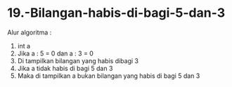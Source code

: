 # 19.-Bilangan-habis-di-bagi-5-dan-3

Alur algoritma :
1. int a 
2. Jika a : 5 = 0 dan a : 3 = 0
3. Di tampilkan bilangan yang habis dibagi 3
4. Jika a tidak habis di bagi 5 dan 3
5. Maka di tampilkan a bukan bilangan yang habis di bagi 5 dan 3
